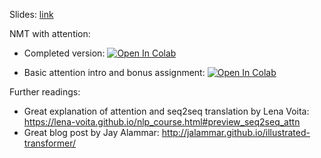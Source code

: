 Slides:
[link](https://github.com/girafe-ai/natural-language-processing/blob/master/week04_attention/MSAI_NLP_f21_lect104_Attention_and_self_attention.pdf)

NMT with attention:
* Completed version:
[![Open In Colab](https://colab.research.google.com/assets/colab-badge.svg)](https://colab.research.google.com/github/girafe-ai/natural-language-processing/blob/master/week04_attention/practice1_04_seq2seq_nmt__with_attention.ipynb)

* Basic attention intro and bonus assignment:
[![Open In Colab](https://colab.research.google.com/assets/colab-badge.svg)](https://colab.research.google.com/github/girafe-ai/natural-language-processing/blob/master/week04_attention/practice1_04_extra_attention_basics_and_tensorboard.ipynb)


Further readings:

* Great explanation of attention and seq2seq translation by Lena Voita: https://lena-voita.github.io/nlp_course.html#preview_seq2seq_attn
* Great blog post by Jay Alammar: http://jalammar.github.io/illustrated-transformer/
